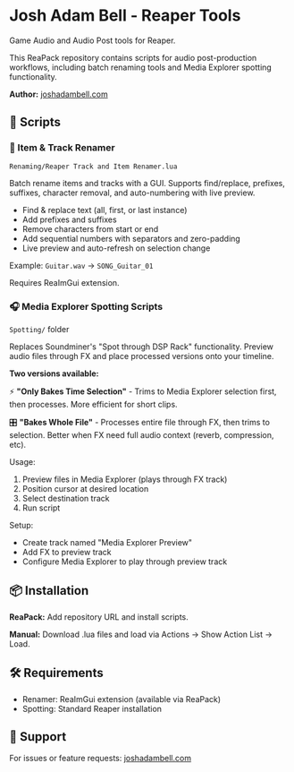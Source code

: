 # Josh Adam Bell - Reaper Tools

Game Audio and Audio Post tools for Reaper.

This ReaPack repository contains scripts for audio post-production workflows, including batch renaming tools and Media Explorer spotting functionality.

**Author:** [joshadambell.com](https://joshadambell.com)

## 📜 Scripts

### 📝 Item & Track Renamer
`Renaming/Reaper Track and Item Renamer.lua`

Batch rename items and tracks with a GUI. Supports find/replace, prefixes, suffixes, character removal, and auto-numbering with live preview.

- Find & replace text (all, first, or last instance)
- Add prefixes and suffixes  
- Remove characters from start or end
- Add sequential numbers with separators and zero-padding
- Live preview and auto-refresh on selection change

Example: `Guitar.wav` → `SONG_Guitar_01`

Requires ReaImGui extension.

### 🎧 Media Explorer Spotting Scripts  
`Spotting/` folder

Replaces Soundminer's "Spot through DSP Rack" functionality. Preview audio files through FX and place processed versions onto your timeline.

**Two versions available:**

⚡ **"Only Bakes Time Selection"** - Trims to Media Explorer selection first, then processes. More efficient for short clips.

🎛️ **"Bakes Whole File"** - Processes entire file through FX, then trims to selection. Better when FX need full audio context (reverb, compression, etc).

Usage:
1. Preview files in Media Explorer (plays through FX track)
2. Position cursor at desired location
3. Select destination track
4. Run script

Setup:
- Create track named "Media Explorer Preview"
- Add FX to preview track
- Configure Media Explorer to play through preview track

## 📦 Installation

**ReaPack:** Add repository URL and install scripts.

**Manual:** Download .lua files and load via Actions → Show Action List → Load.

## 🛠️ Requirements

- Renamer: ReaImGui extension (available via ReaPack)
- Spotting: Standard Reaper installation

## 💬 Support

For issues or feature requests: [joshadambell.com](https://joshadambell.com)
